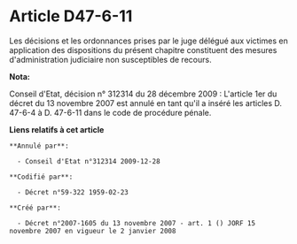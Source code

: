 # Article D47-6-11

Les décisions et les ordonnances prises par le juge délégué aux victimes en application des dispositions du présent chapitre
constituent des mesures d'administration judiciaire non susceptibles de recours.

**Nota:**

Conseil d'Etat, décision n° 312314 du 28 décembre 2009 : L'article 1er du décret du 13 novembre 2007 est annulé en tant qu'il
a inséré les articles D. 47-6-4 à D. 47-6-11 dans le code de procédure pénale.

**Liens relatifs à cet article**

	**Annulé par**:

	  - Conseil d'Etat n°312314 2009-12-28

	**Codifié par**:

	  - Décret n°59-322 1959-02-23

	**Créé par**:

	  - Décret n°2007-1605 du 13 novembre 2007 - art. 1 () JORF 15 novembre 2007 en vigueur le 2 janvier 2008

